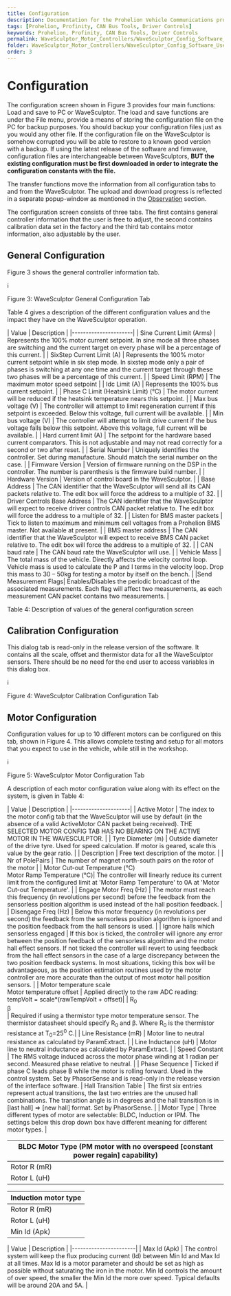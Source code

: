 ```yaml
---
title: Configuration
description: Documentation for the Prohelion Vehicle Communications protocol
tags: [Prohelion, Profinity, CAN Bus Tools, Driver Controls]
keywords: Prohelion, Profinity, CAN Bus Tools, Driver Controls
permalink: WaveSculptor_Motor_Controllers/WaveSculptor_Config_Software_User_Manual/Configuration.html
folder: WaveSculptor_Motor_Controllers/WaveSculptor_Config_Software_User_Manual
order: 3
---
```


# Configuration

The configuration screen shown in Figure 3 provides four main functions: Load and save to PC or WaveSculptor. The load and save functions are under the File menu, provide a means of storing the configuration file on the PC for backup purposes. You should backup your configuration files just as you would any other file. If the configuration file on the WaveSculptor is somehow corrupted you will be able to restore to a known good version with a backup. If using the latest release of the software and firmware, configuration files are  interchangeable between WaveSculptors, <strong>BUT the existing configuration must be first downloaded in order to integrate the configuration constants with the file.</strong>

The transfer functions move the information from all configuration tabs to and from the WaveSculptor. The upload and download progress is reflected in a separate popup-window as mentioned in the [Observation](Observation) section.

The configuration screen consists of three tabs. The first contains general controller information that the user is free to adjust, the second contains calibration data set in the factory and the third tab contains motor information, also adjustable by the user.

## General Configuration

Figure 3 shows the general controller information tab. 

i

Figure 3: WaveSculptor General Configuration Tab

Table 4 gives a description of the different configuration values and the impact they have on the WaveSculptor operation.

| Value | Description |
|----------------------|
| Sine Current Limit (Arms) | Represents the 100% motor current setpoint. In sine mode all three phases are switching and the current target on every phase will be a percentage of this current. |
| SixStep Current Limit (A) | Represents the 100% motor current setpoint while in six step mode. In sixstep mode only a pair of phases is switching at any one time and the current target through these two phases will be a percentage of this current. |
| Speed Limit (RPM) | The maximum motor speed setpoint |
| Idc Limit (A) | Represents the 100% bus current setpoint. |
| Phase C Limit (Heatsink Limit) (°C) | The motor current will be reduced if the heatsink temperature nears this setpoint. | 
| Max bus voltage (V) | The controller will attempt to limit regeneration current if this setpoint is exceeded.  Below this voltage, full current will be available. |
| Min bus voltage (V) | The controller will attempt to limit drive current if the bus voltage falls below this setpoint.  Above this voltage, full current will be available. |
| Hard current limit (A) | The setpoint for the hardware based current comparators. This is not adjustable and may not read correctly for a second or two after reset. |
| Serial Number | Uniquely identifies the controller. Set during manufacture. Should match the serial number on the case. |
| Firmware Version | Version of firmware running on the DSP in the controller. The number is parenthesis is the firmware build number. |
| Hardware Version | Version of control board in the WaveSculptor. |
| Base Address | The CAN identifier that the WaveSculptor will send all its CAN packets relative to. The edit box will force the address to a multiple of 32. | 
| Driver Controls Base Address | The CAN identifier that the WaveSculptor will expect to receive driver controls CAN packet relative to. The edit box will force the address to a multiple of 32. |
| Listen for BMS master packets | Tick to listen to maximum and minimum cell voltages from a Prohelion BMS master. Not available at present. |
| BMS master address | The CAN identifier that the WaveSculptor will expect to receive BMS CAN packet relative to. The edit box will force the address to a multiple of 32. |
| CAN baud rate | The CAN baud rate the WaveSculptor will use. |
| Vehicle Mass | The total mass of the vehicle. Directly affects the velocity control loop. Vehicle mass is used to calculate the P and I terms in the velocity loop. Drop this mass to 30 – 50kg for testing a motor by itself on the bench. |
|Send Measurement Flags| Enables/Disables the periodic broadcast of the associated measurements. Each flag will affect two measurements, as each measurement CAN packet contains two measurements. |

Table 4: Description of values of the general configuration screen 

## Calibration Configuration 

This dialog tab is read-only in the release version of the software. It contains all the scale, offset and thermistor data for all the WaveSculptor sensors. There should be no need for the end user to access variables in this dialog box. 

i

Figure 4: WaveSculptor Calibration Configuration Tab

## Motor Configuration

Configuration values for up to 10 different motors can be configured on this tab, shown in Figure 4. This allows complete testing and setup for all motors that you expect to use in the vehicle, while still in the workshop.

i

Figure 5: WaveSculptor Motor Configuration Tab

A description of each motor configuration value along with its effect on the system, is given in Table 4:

| Value | Description | 
|---------------------|
| Active Motor | The index to the motor config tab that the WaveSculptor will use by default (in the absence of a valid ActiveMotor CAN packet being received). THE SELECTED MOTOR CONFIG TAB HAS NO BEARING ON THE ACTIVE MOTOR IN THE WAVESCULPTOR. |
| Tyre Diameter (m) | Outside diameter of the drive tyre. Used for speed calculation. If motor is geared, scale this value by the gear ratio. |
| Description | Free text description of the motor. |
| Nr of PolePairs | The number of magnet north-south pairs on the rotor of the motor |
| Motor Cut-out Temperature (°C)<br>Motor Ramp Temperature (°C)| The controller will linearly reduce its current limit from the configured limit at 'Motor Ramp Temperature' to 0A at 'Motor Cut-out Temperature'. |
| Engage Motor Freq (Hz) | The motor must reach this frequency (in revolutions per second) before the feedback from the sensorless position  algorithm is used instead of the hall position feedback. |
| Disengage Freq (Hz) | Below this motor frequency (in revolutions per second) the feedback from the sensorless position algorithm is ignored and the position feedback from the hall sensors is used. |
| Ignore halls which sensorless engaged | If this box is ticked, the controller will ignore any error between the position feedback of the sensorless algorithm and the motor hall effect sensors. If not ticked the controller will revert to using feedback from the hall effect sensors in the case of a large discrepancy between the two position feedback systems.  In most situations, ticking this box will be advantageous, as the position estimation routines used by the motor controller are more accurate than the output of most motor hall position sensors. |
| Motor temperature scale<br>Motor temperature offset | Applied directly to the raw ADC reading:<br>tempVolt = scale*(rawTempVolt + offset)|
| R<sub>0</sub><br>β<br>| Required if using a thermistor type motor temperature sensor. The thermistor datasheet should specify R<sub>0</sub> and β. Where R<sub>0</sub> is the thermistor resistance at T<sub>0</sub>=25<sup>0</sup> C.|
| Line Resistance (mR) | Motor line to neutral resistance as calculated by ParamExtract. |
| Line Inductance (uH) | Motor line to neutral inductance as calculated by ParamExtract. |
| Speed Constant | The RMS voltage induced across the motor phase winding at 1 radian per second. Measured phase relative to neutral. |
| Phase Sequence | Ticked if phase C leads phase B while the motor is rolling forward. Used in the control system. Set by PhasorSense and is read-only in the release version of the interface software.
| Hall Transition Table | The first six entries represent actual transitions, the last two entries are the unused hall combinations. The transition angle is in degrees and the hall transition is in [last hall] => [new hall] format. Set by PhasorSense. |
| Motor Type | Three different types of motor are selectable: BLDC, Induction or IPM. The settings below this drop down box have different meaning for different motor types. |

| BLDC Motor Type (PM motor with no overspeed [constant power regain] capability) |
|-----------------------------------------------------------------------------------|
| Rotor R (mR) | Not used |
| Rotor L (uH) | Not used |

| Induction motor type |
|-----------------------|
| Rotor R (mR) | Rotor resistance calculated by ImExtract |
| Rotor L (uH) | Rotor resistance calculated by ImExtract |
| Min Id (Apk) | | 

| Value | Description |
|-----------------------| 
| Max Id (Apk) | The control system will keep the flux producing current (Id) between Min Id and Max Id at all times. Max Id is a motor parameter and should be set as high as possible without saturating the iron in the motor. Min Id controls the amount of over speed, the smaller the Min Id the more over speed. Typical defaults will be around 20A and 5A. | 